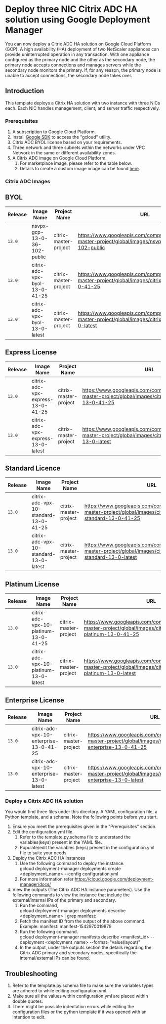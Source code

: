 # Deploy three NIC Citrix ADC HA solution using Google Deployment Manager
You can now deploy a Citrix ADC HA solution on Google Cloud Platform (GCP).  A high availability (HA) deployment of two NetScaler appliances can provide uninterrupted operation in any transaction. With one appliance configured as the primary node and the other as the secondary node, the primary node accepts connections and manages servers while the secondary node monitors the primary. If, for any reason, the primary node is unable to accept connections, the secondary node takes over.

## Introduction
This template deploys a Citrix HA solution with two instance with three NICs each. Each NIC handles management, client, and server traffic respectively.

### Prerequisites
1. A subscription to Google Cloud Platform.
2. Install [Google SDK](https://cloud.google.com/sdk/install) to access the "gcloud" utility.
3. Citrix ADC BYOL license based on your requirements.
4. Three network and three subnets within the networks under VPC Network in the same or different availability zones.
5. A Citrix ADC image on Google Cloud Platform.
 	1. For marketplace image, please refer to the table below.
	2. Details to create a custom image image can be found [here](https://docs.citrix.com/en-us/netscaler/12-1/deploying-vpx/deploy-vpx-google-cloud.html).

### Citrix ADC Images

## BYOL
| Release | Image Name | Project Name | URL |
| --- | --- | --- | --- |
| `13.0` | nsvpx-gcp-13-0-36-102-public | citrix-master-project | https://www.googleapis.com/compute/v1/projects/citrix-master-project/global/images/nsvpx-gcp-13-0-36-102-public |
| `13.0` | citrix-adc-vpx-byol-13-0-41-25 | citrix-master-project | https://www.googleapis.com/compute/v1/projects/citrix-master-project/global/images/citrix-adc-vpx-byol-13-0-41-25 |
| `13.0` | citrix-adc-vpx-byol-13-0-latest | citrix-master-project | https://www.googleapis.com/compute/v1/projects/citrix-master-project/global/images/citrix-adc-vpx-byol-13-0-latest |

## Express License
| Release | Image Name | Project Name | URL |
| --- | --- | --- | --- |
| `13.0` | citrix-adc-vpx-express-13-0-41-25 | citrix-master-project | https://www.googleapis.com/compute/v1/projects/citrix-master-project/global/images/citrix-adc-vpx-express-13-0-41-25 |
| `13.0` | citrix-adc-vpx-express-13-0-latest | citrix-master-project | https://www.googleapis.com/compute/v1/projects/citrix-master-project/global/images/citrix-adc-vpx-express-13-0-latest |

## Standard Licence
| Release | Image Name | Project Name | URL |
| --- | --- | --- | --- |
| `13.0` | citrix-adc-vpx-10-standard-13-0-41-25 | citrix-master-project | https://www.googleapis.com/compute/v1/projects/citrix-master-project/global/images/citrix-adc-vpx-10-standard-13-0-41-25 |
| `13.0` | citrix-adc-vpx-10-standard-13-0-latest | citrix-master-project | https://www.googleapis.com/compute/v1/projects/citrix-master-project/global/images/citrix-adc-vpx-10-standard-13-0-latest |

## Platinum License
| Release | Image Name | Project Name | URL |
| --- | --- | --- | --- |
| `13.0` | citrix-adc-vpx-10-platinum-13-0-41-25 | citrix-master-project | https://www.googleapis.com/compute/v1/projects/citrix-master-project/global/images/citrix-adc-vpx-10-platinum-13-0-41-25 |
| `13.0` | citrix-adc-vpx-10-platinum-13-0-latest | citrix-master-project | https://www.googleapis.com/compute/v1/projects/citrix-master-project/global/images/citrix-adc-vpx-10-platinum-13-0-latest |

## Enterprise License
| Release | Image Name | Project Name | URL |
| --- | --- | --- | --- |
| `13.0` | citrix-adc-vpx-10-enterprise-13-0-41-25 | citrix-master-project | https://www.googleapis.com/compute/v1/projects/citrix-master-project/global/images/citrix-adc-vpx-10-enterprise-13-0-41-25 |
| `13.0` | citrix-adc-vpx-10-enterprise-13-0-latest | citrix-master-project | https://www.googleapis.com/compute/v1/projects/citrix-master-project/global/images/citrix-adc-vpx-10-enterprise-13-0-latest |

### Deploy a Citrix ADC HA solution
You would find three files under this directory. A YAML configuration file, a Python template, and a schema. Note the following points before you start.

1.	Ensure you meet the prerequisites given in the "Prerequisites" section.
2.	Edit the configuration.yml file.
	1.  Refer to the template.py.schema file to understand the variables(keys) present in the YAML file.
	2.	Populate/edit the variables (keys) present in the configuration.yml file to suite your needs.
3.	Deploy the Citrix ADC HA instances
	1.	Use the following command to deploy the instance.<br>
	    gcloud deployment-manager deployments create <deployment_name> --config configuration.yml
	2.	For more information refer https://cloud.google.com/deployment-manager/docs/
4.	View the outputs (The Citrix ADC HA instance parameters). Use the following commands to view the instance that include the external/internal IPs of the primary and secondary.
	1.	Run the command,<br>
	    gcloud deployment-manager deployments describe <deployment_name> | grep manifest:
	2.	Fetch the manifest ID from the output of the above command.<br>
	    Example: manifest: manifest-1542970019879
	3.	Run the following command.<br>
	    gcloud deployment-manager manifests describe <manifest_id> --deployment <deployment_name> --format="value(layout)"
	4.	In the output, under the outputs section the details regarding the Citrix ADC primary and secondary nodes, specifically the internal/external IPs can be found.

## Troubleshooting
1.	Refer to the template.py.schema file to make sure the variables types are adhered to while editing configuration.yml.
2.	Make sure all the values within configuration.yml are placed within double quotes.
3.	There might be possible indentation errors while editing the configuration files or the python template if it was opened with an intention to edit.
